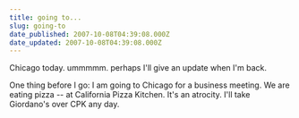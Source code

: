 ```yaml
---
title: going to...
slug: going-to
date_published: 2007-10-08T04:39:08.000Z
date_updated: 2007-10-08T04:39:08.000Z
---
```


Chicago today. ummmmm. perhaps I'll give an update when I'm back.

One thing before I go: I am going to Chicago for a business meeting. We are eating pizza -- at California Pizza Kitchen. It's an atrocity. I'll take Giordano's over CPK any day.
